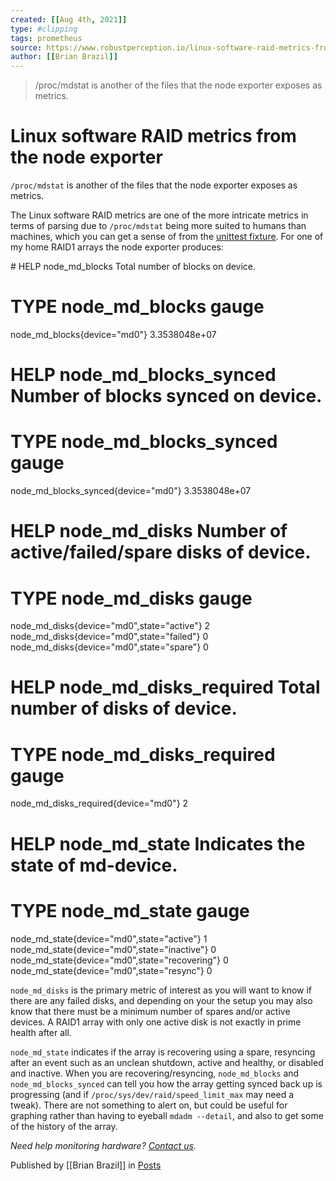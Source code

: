 ```yaml
---
created: [[Aug 4th, 2021]]
type: #clipping
tags: prometheus 
source: https://www.robustperception.io/linux-software-raid-metrics-from-the-node-exporter
author: [[Brian Brazil]] 
---
```

> /proc/mdstat is another of the files that the node exporter exposes as metrics.

# Linux software RAID metrics from the node exporter


`/proc/mdstat` is another of the files that the node exporter exposes as metrics.

The Linux software RAID metrics are one of the more intricate metrics in terms of parsing due to `/proc/mdstat` being more suited to humans than machines, which you can get a sense of from the [unittest fixture](https://github.com/prometheus/procfs/blob/fce2797c0a7014c95e72ad044cf057299f801660/fixtures.ttar#L1968-L2023). For one of my home RAID1 arrays the node exporter produces:

\# HELP node\_md\_blocks Total number of blocks on device.
# TYPE node\_md\_blocks gauge
node\_md\_blocks{device="md0"} 3.3538048e+07
# HELP node\_md\_blocks\_synced Number of blocks synced on device.
# TYPE node\_md\_blocks\_synced gauge
node\_md\_blocks\_synced{device="md0"} 3.3538048e+07
# HELP node\_md\_disks Number of active/failed/spare disks of device.
# TYPE node\_md\_disks gauge
node\_md\_disks{device="md0",state="active"} 2
node\_md\_disks{device="md0",state="failed"} 0
node\_md\_disks{device="md0",state="spare"} 0
# HELP node\_md\_disks\_required Total number of disks of device.
# TYPE node\_md\_disks\_required gauge
node\_md\_disks\_required{device="md0"} 2
# HELP node\_md\_state Indicates the state of md-device.
# TYPE node\_md\_state gauge
node\_md\_state{device="md0",state="active"} 1
node\_md\_state{device="md0",state="inactive"} 0
node\_md\_state{device="md0",state="recovering"} 0
node\_md\_state{device="md0",state="resync"} 0

`node_md_disks` is the primary metric of interest as you will want to know if there are any failed disks, and depending on your the setup you may also know that there must be a minimum number of spares and/or active devices. A RAID1 array with only one active disk is not exactly in prime health after all.

`node_md_state` indicates if the array is recovering using a spare, resyncing after an event such as an unclean shutdown, active and healthy, or disabled and inactive. When you are recovering/resyncing, `node_md_blocks` and `node_md_blocks_synced` can tell you how the array getting synced back up is progressing (and if `/proc/sys/dev/raid/speed_limit_max` may need a tweak). There are not something to alert on, but could be useful for graphing rather than having to eyeball `mdadm --detail`, and also to get some of the history of the array.

_Need help monitoring hardware? [Contact us](mailto:prometheus@robustperception.io)._

Published by [[Brian Brazil]] in [Posts](https://www.robustperception.io/category/posts)
